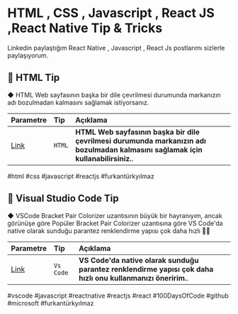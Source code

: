 # HTML , CSS , Javascript , React JS ,React Native Tip & Tricks

Linkedin paylaştığım React Native , Javascript , React Js postlarımı sizlerle paylaşıyorum.

## 🎯 HTML Tip

◆ HTML Web sayfasının başka bir dile çevrilmesi durumunda markanızın adı bozulmadan kalmasını sağlamak istiyorsanız.

| Parametre | Tip     | Açıklama                |
| :-------- | :------- | :------------------------- |
| [Link](https://www.linkedin.com/feed/update/urn:li:activity:6893438244155990016/) | `HTML` | **HTML Web sayfasının başka bir dile çevrilmesi durumunda markanızın adı bozulmadan kalmasını sağlamak için kullanabilirsiniz.**. |

#html #css #javascript #reactjs #furkantürkyılmaz

## 🎯 Visual Studio Code Tip

◆ VSCode Bracket Pair Colorizer uzantısının büyük bir hayranıyım, ancak görünüşe göre Popüler Bracket Pair Colorizer uzantısına göre VS Code'da native olarak sunduğu parantez renklendirme yapısı çok daha hızlı 👌🏻

| Parametre | Tip     | Açıklama                |
| :-------- | :------- | :------------------------- |
| [Link](https://www.linkedin.com/feed/update/urn:li:activity:6868868998092652544/) | `Vs Code` | **VS Code'da native olarak sunduğu parantez renklendirme yapısı çok daha hızlı onu kullanmanızı öneririm.**. |

#vscode #javascript #reactnative #reactjs #react #100DaysOfCode #github #microsoft #furkantürkyılmaz

  

  
